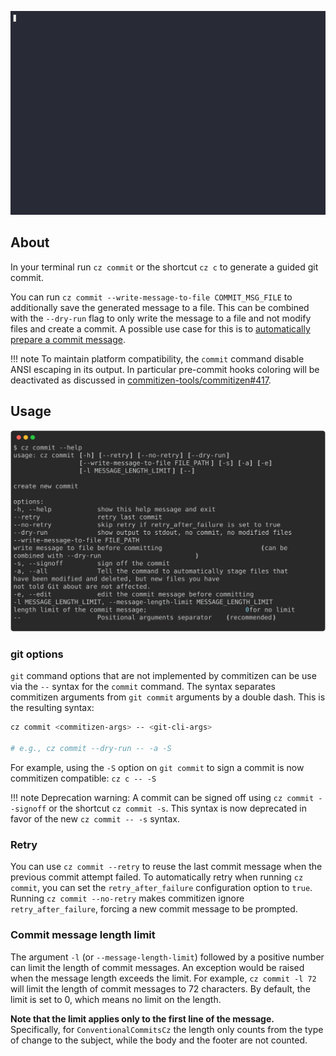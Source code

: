 ![Using commitizen cli](../images/demo.gif)

## About

In your terminal run `cz commit` or the shortcut `cz c` to generate a guided git commit.

You can run `cz commit --write-message-to-file COMMIT_MSG_FILE` to additionally save the
generated message to a file. This can be combined with the `--dry-run` flag to only
write the message to a file and not modify files and create a commit. A possible use
case for this is to [automatically prepare a commit message](../tutorials/auto_prepare_commit_message.md).


!!! note
    To maintain platform compatibility, the `commit` command disable ANSI escaping in its output.
    In particular pre-commit hooks coloring will be deactivated as discussed in [commitizen-tools/commitizen#417](https://github.com/commitizen-tools/commitizen/issues/417).

## Usage

![cz commit --help](../images/cli_help/cz_commit___help.svg)

### git options

`git` command options that are not implemented by commitizen can be use via the `--` syntax for the `commit` command.
The syntax separates commitizen arguments from `git commit` arguments by a double dash. This is the resulting syntax:
```sh
cz commit <commitizen-args> -- <git-cli-args>

# e.g., cz commit --dry-run -- -a -S
```
For example, using the `-S` option on `git commit` to sign a commit is now commitizen compatible: `cz c -- -S`

!!! note
    Deprecation warning: A commit can be signed off using `cz commit --signoff` or the shortcut `cz commit -s`.
    This syntax is now deprecated in favor of the new `cz commit -- -s` syntax.

### Retry

You can use `cz commit --retry` to reuse the last commit message when the previous commit attempt failed.
To automatically retry when running `cz commit`, you can set the `retry_after_failure`
configuration option to `true`. Running `cz commit --no-retry` makes commitizen ignore `retry_after_failure`, forcing
a new commit message to be prompted.

### Commit message length limit

The argument `-l` (or `--message-length-limit`) followed by a positive number can limit the length of commit messages.
An exception would be raised when the message length exceeds the limit.
For example, `cz commit -l 72` will limit the length of commit messages to 72 characters.
By default, the limit is set to 0, which means no limit on the length.

**Note that the limit applies only to the first line of the message.**
Specifically, for `ConventionalCommitsCz` the length only counts from the type of change to the subject,
while the body and the footer are not counted.
